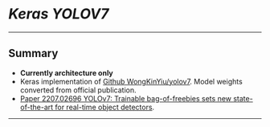 # ___Keras YOLOV7___
***

## Summary
  - **Currently architecture only**
  - Keras implementation of [Github WongKinYiu/yolov7](https://github.com/WongKinYiu/yolov7). Model weights converted from official publication.
  - [Paper 2207.02696 YOLOv7: Trainable bag-of-freebies sets new state-of-the-art for real-time object detectors](https://arxiv.org/pdf/2207.02696.pdf).
***
